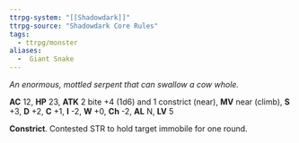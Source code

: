 ```yaml
---
ttrpg-system: "[[Shadowdark]]"
ttrpg-source: "Shadowdark Core Rules"
tags:
  - ttrpg/monster
aliases:
  -  Giant Snake
---
```


_An enormous, mottled serpent that can swallow a cow whole._

**AC** 12, **HP** 23, **ATK** 2 bite +4 (1d6) and 1 constrict (near), **MV** near (climb), **S** +3, **D** +2, **C** +1, **I** -2, **W** +0, **Ch** -2, **AL** N, **LV** 5

**Constrict**. Contested STR to hold target immobile for one round.

